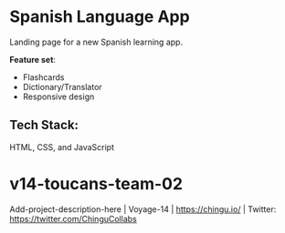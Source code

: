 # Spanish Language App

Landing page for a new Spanish learning app.

**Feature set**:

- Flashcards
- Dictionary/Translator
- Responsive design

## Tech Stack:

HTML, CSS, and JavaScript

# v14-toucans-team-02

Add-project-description-here | Voyage-14 | https://chingu.io/ | Twitter: https://twitter.com/ChinguCollabs
